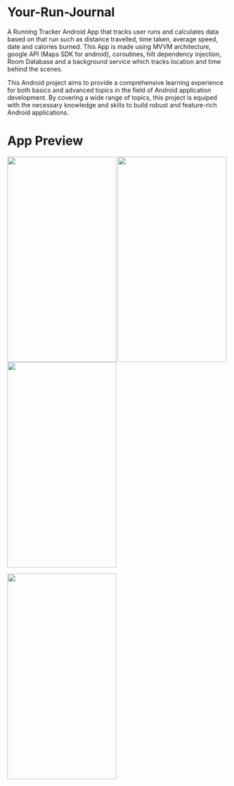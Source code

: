 # Your-Run-Journal
A Running Tracker Android App that tracks user runs and calculates data based on that run such as distance travelled, time taken, average speed, date and calories burned.
This App is made using MVVM architecture, google API (Maps SDK for android), coroutines, hilt dependency injection, Room Database and a background service which tracks location and time behind the scenes.

This Android project aims to provide a comprehensive learning experience for both basics and advanced topics in the field of Android application development. By covering a wide range of topics, this project is equiped with the necessary knowledge and skills to build robust and feature-rich Android applications.

# App Preview

<!-- ![image](https://github.com/Rupak1703/Your-Run-Journal/assets/121379796/c569807b-912f-4825-b71f-b021366d5abb = 100X100) -->
<a href="url"><img src="https://github.com/Rupak1703/Your-Run-Journal/assets/121379796/c569807b-912f-4825-b71f-b021366d5abb" align="left" height="468" width="248" ></a>

<a href="url"><img src="https://github.com/Rupak1703/Your-Run-Journal/assets/121379796/424f5380-80ee-44b7-ad81-074c312b1b12" align="left" height="468" width="248" ></a>

<a href="url"><img src="https://github.com/Rupak1703/Your-Run-Journal/assets/121379796/61156165-8c2c-43ad-9b79-effb977441b9" align="" height="468" width="248" ></a>

<a href="url"><img src="https://github.com/Rupak1703/Your-Run-Journal/assets/121379796/5e0f1b3a-3d2a-40b4-baf3-df665d586a66" align="" height="468" width="248" ></a>
